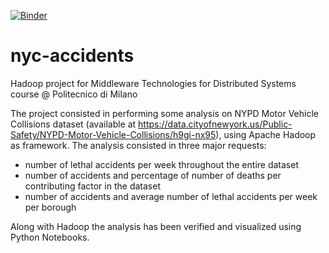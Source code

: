 [![Binder](https://mybinder.org/badge_logo.svg)](https://mybinder.org/v2/gh/lorenzoraimondi/nyc-accidents.git/master?filepath=python)

# nyc-accidents
Hadoop project for Middleware Technologies for Distributed Systems course @ Politecnico di Milano

The project consisted in performing some analysis on NYPD Motor Vehicle Collisions dataset (available at https://data.cityofnewyork.us/Public-Safety/NYPD-Motor-Vehicle-Collisions/h9gi-nx95), using Apache Hadoop as framework.
The analysis consisted in three major requests:
* number of lethal accidents per week throughout the entire dataset
* number of accidents and percentage of number of deaths per contributing factor in the dataset 
* number of accidents and average number of lethal accidents per week per borough 

Along with Hadoop the analysis has been verified and visualized using Python Notebooks.
